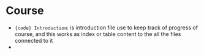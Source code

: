 # Course
- `{code} Introduction`: is introduction file use to keep track of progress of course, and this works as index or table content to the all the files connected to it
- 
